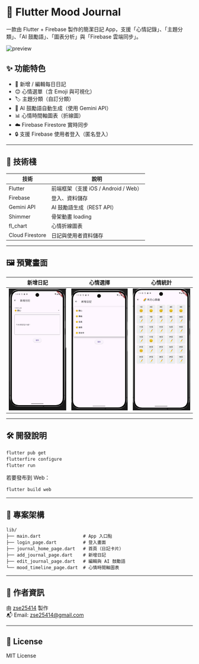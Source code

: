 # 📝 Flutter Mood Journal

一款由 Flutter + Firebase 製作的簡潔日記 App，支援「心情記錄」、「主題分類」、「AI 鼓勵語」、「圖表分析」與「Firebase 雲端同步」。

![preview](preview.png)

## ✨ 功能特色

- 📅 新增 / 編輯每日日記
- 😊 心情選單（含 Emoji 與可視化）
- 🏷️ 主題分類（自訂分類）
- 🤖 AI 鼓勵語自動生成（使用 Gemini API）
- 📊 心情時間軸圖表（折線圖）
- ☁️ Firebase Firestore 實時同步
- 🔒 支援 Firebase 使用者登入（匿名登入）

---

## 🔧 技術棧

| 技術       | 說明 |
|------------|------|
| Flutter    | 前端框架（支援 iOS / Android / Web） |
| Firebase   | 登入、資料儲存 |
| Gemini API | AI 鼓勵語生成（REST API） |
| Shimmer    | 骨架動畫 loading |
| fl_chart   | 心情折線圖表 |
| Cloud Firestore | 日記與使用者資料儲存 |

---

## 🖼️ 預覽畫面

| 新增日記 | 心情選擇 | 心情統計 |
|---------|---------|---------|
| ![](screenshots/new.png) | ![](screenshots/mood.png) | ![](screenshots/chart.png) |

---

## 🛠️ 開發說明

```bash
flutter pub get
flutterfire configure
flutter run
```

若要發布到 Web：

```bash
flutter build web
```

---

## 📁 專案架構

```
lib/
├── main.dart                # App 入口點
├── login_page.dart          # 登入畫面
├── journal_home_page.dart   # 首頁（日記卡片）
├── add_journal_page.dart    # 新增日記
├── edit_journal_page.dart   # 編輯與 AI 鼓勵語
└── mood_timeline_page.dart  # 心情時間軸圖表
```

---

## 🧠 作者資訊

由 [zse25414](https://github.com/zse25414) 製作  
📬 Email: zse25414@gmail.com

---

## 🌈 License

MIT License